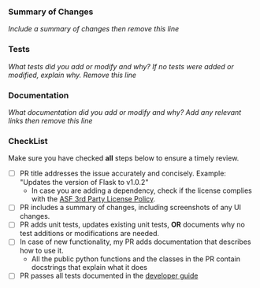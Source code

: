 <!---
Provide a general summary of your changes in the Title above
Include one of these prefixes:
  fix – Fixes an unexpected problem or unintended behavior
  feat – Adds a new feature
  docs – A documentation improvement task
  build – A task related to our build system
  ci – A task related to our ci system
  perf – A performance improvement
  refactor – A code refactor PR
  style – A task about styling
  test – A PR that improve test coverage
  chore – A regular maintenance chore or task
  other – Any other kind of PR
-->

### Summary of Changes

_Include a summary of changes then remove this line_

### Tests

_What tests did you add or modify and why? If no tests were added or modified, explain why. Remove this line_

### Documentation

_What documentation did you add or modify and why? Add any relevant links then remove this line_

### CheckList

Make sure you have checked **all** steps below to ensure a timely review.

- [ ] PR title addresses the issue accurately and concisely. Example: "Updates the version of Flask to v1.0.2"
  - In case you are adding a dependency, check if the license complies with the [ASF 3rd Party License Policy](https://www.apache.org/legal/resolved.html#category-x).
- [ ] PR includes a summary of changes, including screenshots of any UI changes.
- [ ] PR adds unit tests, updates existing unit tests, **OR** documents why no test additions or modifications are needed.
- [ ] In case of new functionality, my PR adds documentation that describes how to use it.
  - All the public python functions and the classes in the PR contain docstrings that explain what it does
- [ ] PR passes all tests documented in the [developer guide](https://github.com/lyft/amundsenfrontendlibrary/blob/master/docs/developer_guide.md#testing)

